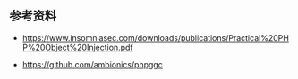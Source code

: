## 参考资料

* https://www.insomniasec.com/downloads/publications/Practical%20PHP%20Object%20Injection.pdf

* https://github.com/ambionics/phpggc

